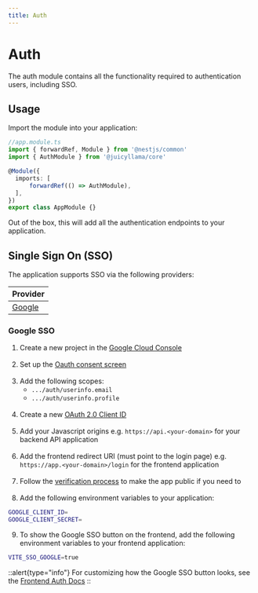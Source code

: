 ```yaml
---
title: Auth
---
```


# Auth

The auth module contains all the functionality required to authentication users, including SSO.

## Usage

Import the module into your application:

```typescript
//app.module.ts
import { forwardRef, Module } from '@nestjs/common'
import { AuthModule } from '@juicyllama/core'

@Module({
  imports: [
	  forwardRef(() => AuthModule),
  ],
})
export class AppModule {}
```

Out of the box, this will add all the authentication endpoints to your application.

## Single Sign On (SSO)

The application supports SSO via the following providers:

| Provider              |
|-----------------------|
| [Google](#google-sso) |


### Google SSO

1. Create a new project in the [Google Cloud Console](https://console.cloud.google.com/)<br><br>
2. Set up the [Oauth consent screen](https://console.cloud.google.com/apis/credentials/consent)<br><br>
3. Add the following scopes:
   * `.../auth/userinfo.email`
   * `.../auth/userinfo.profile`<br><br>
4. Create a new [OAuth 2.0 Client ID](https://console.cloud.google.com/apis/credentials/oauthclient)<br><br>
5. Add your Javascript origins e.g. `https://api.<your-domain>` for your backend API application<br><br>
6. Add the frontend redirect URI (must point to the login page) e.g. `https://app.<your-domain>/login` for the frontend application<br><br>
7. Follow the [verification process](https://console.cloud.google.com/apis/credentials/consent/edit;verificationMode=true) to make the app public if you need to<br><br>
8. Add the following environment variables to your application:<br>
```bash
GOOGLE_CLIENT_ID=
GOOGLE_CLIENT_SECRET=
```
9. To show the Google SSO button on the frontend, add the following environment variables to your frontend application:<br>
```bash
VITE_SSO_GOOGLE=true
```

::alert{type="info"}
For customizing how the Google SSO button looks, see the [Frontend Auth Docs](/frontend/quasar/components/auth/login)
::


